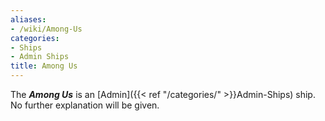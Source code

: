 ```yaml
---
aliases:
- /wiki/Among-Us
categories:
- Ships
- Admin Ships
title: Among Us
---
```


The **_Among Us_** is an [Admin]({{< ref "/categories/" >}}Admin-Ships) ship. No further explanation will be given.